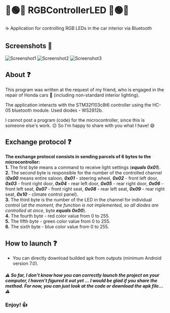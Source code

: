 # :red_circle::green_circle::large_blue_circle: RGBControllerLED :large_blue_circle::green_circle::red_circle:
:coffee: Application for controlling RGB LEDs in the car interior via Bluetooth
## Screenshots :camera_flash:
![Screenshot1](https://user-images.githubusercontent.com/113792486/198884387-81768512-bc46-46df-b7ca-0fc2ab45363f.jpg)
![Screenshot2](https://user-images.githubusercontent.com/113792486/198884395-72527299-b261-4932-964d-ccdbfe883234.jpg)
![Screenshot3](https://user-images.githubusercontent.com/113792486/198884397-e1c1bd65-bbbb-47d6-837c-fab07a0aa139.jpg)
## About :question:
This program was written at the request of my friend, who is engaged in the repair of Honda cars :car: (including non-standard interior lighting).

The application interacts with the STM32f103c8t6 controller using the HC-05 bluetooth module. Used diodes - WS2812b.

I cannot post a program (code) for the microcontroller, since this is someone else's work. :pensive: So I'm happy to share with you what I have! :smile:
## Exchange protocol :question:
**The exchange protocol consists in sending parcels of 6 bytes to the microcontroller:**  
**1.** The first byte means a command to receive light settings (***equals 0x01***).  
**2.** The second byte is responsible for the number of the controlled channel   
(***0x00*** means entire saloon, ***0x01*** - steering wheel, ***0x02*** - front left door, ***0x03*** - front right door, 
***0x04*** - rear left door, ***0x05*** - rear right door, ***0x06*** - front left seat, ***0x07*** - front right seat, ***0x08*** - rear left seat, 
***0x09*** - rear right seat, ***0x10*** - climate control panel).    
**3.** The third byte is the number of the LED in the channel for individual control (_at the moment, the function is not implemented, so all diodes are controlled at once_, byte ***equals 0x00***).      
**4.**  The fourth byte - red color value from 0 to 255.        
**5.**  The fifth byte - green color value from 0 to 255.   
**6.**  The sixth byte - blue color value from 0 to 255.    
## How to launch :question:
- You can directly download builded apk from outputs (minimum Android version 7.0).   
##### :warning: So far, I don’t know how you can correctly launch the project on your computer, I haven’t figured it out yet ... I would be glad if you share the method. For now, you can just look at the code or download the apk file... :warning:
### Enjoy! :+1:

